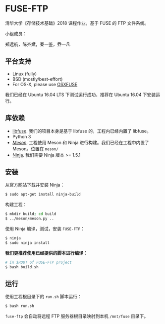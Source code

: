 FUSE-FTP
=======

清华大学《存储技术基础》2018 课程作业，基于 FUSE 的 FTP 文件系统。

小组成员：

郑远航，陈齐斌，秦一鉴，乔一凡

平台支持
-------------------

* Linux (fully)
* BSD (mostly/best-effort)
* For OS-X, please use [OSXFUSE](https://osxfuse.github.io/)

我们已经在 Ubuntu 16.04 LTS 下测试运行成功，推荐在 Ubuntu 16.04 下安装运行。

## 库依赖

* [libfuse](https://github.com/libfuse/libfuse). 我们的项目本身是基于 libfuse 的，工程内已经内置了 libfuse。
* Python 3
* [_Meson_](http://mesonbuild.com/). 工程使用 Meson 和 Ninja 进行构建。我们已经在工程中内置了 Meson。位置在 `meson/`
* [Ninja](https://ninja-build.org). 我们需要 Ninja 版本 >= 1.5.1

安装
------------

从官方网站下载并安装 Ninja：

```bash
$ sudo apt-get install ninja-build
```

构建工程：

```bash
$ mkdir build; cd build
$ ../meson/meson.py ..
```

使用 Ninja 编译，测试，安装 `FUSE-FTP`：

```bash
$ ninja
$ sudo ninja install
```

**我们更推荐使用已经提供的脚本进行编译：**

```bash
# in $ROOT of FUSE-FTP project
$ bash build.sh
```

运行
------------

使用工程根目录下的 `run.sh` 脚本运行：

```bash
$ bash run.sh
```

`fuse-ftp` 会自动将远程 FTP 服务器根目录映射到本机 `/mnt/fuse` 目录下。

